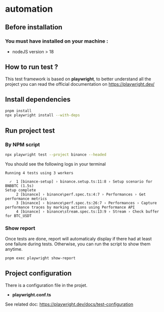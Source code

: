 # automation

## Before installation

### You must have installed on your machine :

- nodeJS version > 18

## How to run test ?

This test framework is based on **playwright**, to better understand all the project you can read the official documentation on https://playwright.dev/

## Install dependencies

```bash
pnpm install
npx playwright install --with-deps
```

## Run project test

### By NPM script

```bash
npx playwright test --project binance --headed
```

You should see the following logs in your terminal

```
Running 4 tests using 3 workers

  ✓  1 [binance-setup] › binance.setup.ts:11:8 › Setup scenario for BNBBTC (1.5s)
Setup complete
     2 [binance] › binance\perf.spec.ts:4:7 › Performances › Get performance metrics
     3 [binance] › binance\perf.spec.ts:26:7 › Performances › Capture performance traces by marking actions using Performance API
     4 [binance] › binance\stream.spec.ts:13:9 › Stream › Check buffer for BTC_USDT
```

### Show report

Once tests are done, report will automaticaly display if there had at least one failure during tests.
Otherwise, you can run the script to show them anytime.

```bash
pnpm exec playwright show-report
```

## Project configuration

There is a configuration file in the projet.

- **playwright.conf.ts**

See related doc: https://playwright.dev/docs/test-configuration
